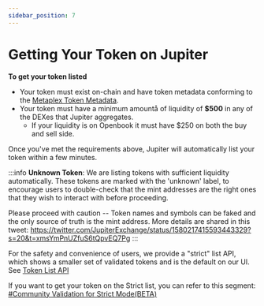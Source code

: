 ```yaml
---
sidebar_position: 7
---
```


# Getting Your Token on Jupiter

**To get your token listed**

- Your token must exist on-chain and have token metadata conforming to the [Metaplex Token Metadata](https://docs.metaplex.com/programs/token-metadata/token-standard).
- Your token must have a minimum amountå of liquidity of **$500** in any of the DEXes that Jupiter aggregates.
    - If your liquidity is on Openbook it must have $250 on both the buy and sell side.

Once you've met the requirements above, Jupiter will automatically list your token within a few minutes. 

:::info
**Unknown Token**: We are listing tokens with sufficient liquidity automatically. These tokens are marked with the 'unknown' label, to encourage users to double-check that the mint addresses are the right ones that they wish to interact with before proceeding.

Please proceed with caution -- Token names and symbols can be faked and the only source of truth is the mint address. More details are shared in this tweet:
https://twitter.com/JupiterExchange/status/1580217415593443329?s=20&t=xmsYmPnUZfuS6tQpvEQ7Pg
:::

For the safety and convenience of users, we provide a "strict" list API, which shows a smaller set of validated tokens and is the default on our UI. See [Token List API](/)

If you want to get your token on the Strict list, you can refer to this segment: [#Community Validation for Strict Mode(BETA)](/)